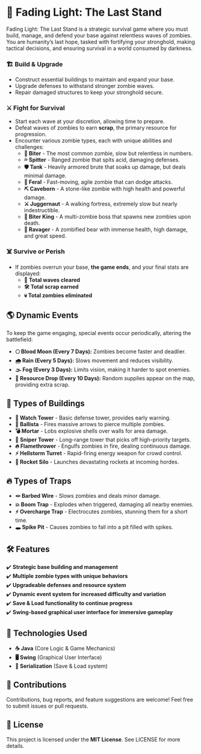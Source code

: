 # 🧟 Fading Light: The Last Stand

Fading Light: The Last Stand is a strategic survival game where you must build, manage, and defend your base against relentless waves of zombies. You are humanity’s last hope, tasked with fortifying your stronghold, making tactical decisions, and ensuring survival in a world consumed by darkness.

### 🏗️ Build & Upgrade
- Construct essential buildings to maintain and expand your base.
- Upgrade defenses to withstand stronger zombie waves.
- Repair damaged structures to keep your stronghold secure.

### ⚔️ Fight for Survival
- Start each wave at your discretion, allowing time to prepare.
- Defeat waves of zombies to earn **scrap**, the primary resource for progression.
- Encounter various zombie types, each with unique abilities and challenges:
    - **🧟 Biter** - The most common zombie, slow but relentless in numbers.
    - **💦 Spitter** - Ranged zombie that spits acid, damaging defenses.
    - **🛡️ Tank** - Heavily armored brute that soaks up damage, but deals minimal damage.
    - **🐺 Feral** - Fast-moving, agile zombie that can dodge attacks.
    - **⛏️️ Caveborn** - A stone-like zombie with high health and powerful damage.
    - **⚔️ Juggernaut** - A walking fortress, extremely slow but nearly indestructible.
    - **👑 Biter King** - A multi-zombie boss that spawns new zombies upon death.
    - **🐻 Ravager** -  A zombified bear with immense health, high damage, and great speed.

### ☠️ Survive or Perish
- If zombies overrun your base, **the game ends**, and your final stats are displayed:
    - **🌊 Total waves cleared**
    - **🛠️ Total scrap earned**
    - **💀 Total zombies eliminated**

## 🌎 Dynamic Events
To keep the game engaging, special events occur periodically, altering the battlefield:
- **🌕 Blood Moon (Every 7 Days):** Zombies become faster and deadlier.
- **🌧️ Rain (Every 5 Days):** Slows movement and reduces visibility.
- **🌫️ Fog (Every 3 Days):** Limits vision, making it harder to spot enemies.
- **🎁 Resource Drop (Every 10 Days):** Random supplies appear on the map, providing extra scrap.

## 🏰 Types of Buildings
- **🏹 Watch Tower** - Basic defense tower, provides early warning.
- **🎯 Ballista** - Fires massive arrows to pierce multiple zombies.
- **💣 Mortar** - Lobs explosive shells over walls for area damage.
- **🔭 Sniper Tower** - Long-range tower that picks off high-priority targets.
- **🔥 Flamethrower** - Engulfs zombies in fire, dealing continuous damage.
- **⚡ Hellstorm Turret** - Rapid-firing energy weapon for crowd control.
- **🚀 Rocket Silo** - Launches devastating rockets at incoming hordes.

## 🔥 Types of Traps
- **🪢 Barbed Wire** - Slows zombies and deals minor damage.
- **💥 Boom Trap** - Explodes when triggered, damaging all nearby enemies.
- **⚡ Overcharge Trap** - Electrocutes zombies, stunning them for a short time.
- **🕳️ Spike Pit** - Causes zombies to fall into a pit filled with spikes.

## 🛠️ Features
✔️ **Strategic base building and management**  
✔️ **Multiple zombie types with unique behaviors**  
✔️ **Upgradeable defenses and resource system**  
✔️ **Dynamic event system for increased difficulty and variation**  
✔️ **Save & Load functionality to continue progress**  
✔️ **Swing-based graphical user interface for immersive gameplay**

## 🔧 Technologies Used
- **☕ Java** (Core Logic & Game Mechanics)
- **🖥️ Swing** (Graphical User Interface)
- **💾 Serialization** (Save & Load system)

## 🤝 Contributions
Contributions, bug reports, and feature suggestions are welcome! Feel free to submit issues or pull requests.

## 📜 License
This project is licensed under the **MIT License**. See LICENSE for more details.